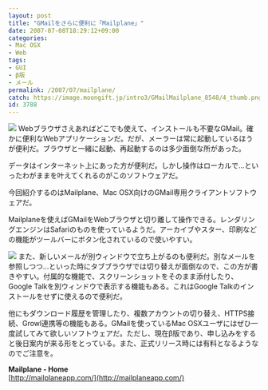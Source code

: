 ```yaml
---
layout: post
title: "GMailをさらに便利に「Mailplane」"
date: 2007-07-08T18:29:12+09:00
categories:
- Mac OSX
- Web
tags: 
- GUI
- β版
- メール
permalink: /2007/07/mailplane/
catch: https://image.moongift.jp/intro3/GMailMailplane_8548/4_thumb.png
id: 3788
---
```

[![](https://image.moongift.jp/intro3/GMailMailplane_8548/2_thumb.png)](https://image.moongift.jp/intro3/GMailMailplane_8548/22.png) Webブラウザさえあればどこでも使えて、インストールも不要なGMail。確かに便利なWebアプリケーションだ。だが、メーラーは常に起動しているほうが便利だ。ブラウザと一緒に起動、再起動するのは多少面倒な所があった。   
  
データはインターネット上にあった方が便利だ。しかし操作はローカルで…といったわがままを叶えてくれるのがこのソフトウェアだ。   
  
今回紹介するのはMailplane、Mac OSX向けのGMail専用クライアントソフトウェアだ。   
  
<!--more-->  
  
Mailplaneを使えばGMailをWebブラウザと切り離して操作できる。レンダリングエンジンはSafariのものを使っているようだ。アーカイブやスター、印刷などの機能がツールバーにボタン化されているので使いやすい。   
  
[![](https://image.moongift.jp/intro3/GMailMailplane_8548/4_thumb.png)](https://image.moongift.jp/intro3/GMailMailplane_8548/42.png) また、新しいメールが別ウィンドウで立ち上がるのも便利だ。別なメールを参照しつつ…といった時にタブブラウザでは切り替えが面倒なので、この方が書きやすい。付属的な機能で、スクリーンショットをそのまま添付したり、Google Talkを別ウィンドウで表示する機能もある。これはGoogle Talkのインストールをせずに使えるので便利だ。   
  
他にもダウンロード履歴を管理したり、複数アカウントの切り替え、HTTPS接続、Growl連携等の機能もある。GMailを使っているMac OSXユーザにはぜひ一度試してみて欲しいソフトウェアだ。ただし、現在β版であり、申し込みをすると後日案内が来る形をとっている。また、正式リリース時には有料となるようなのでご注意を。   
  
**Mailplane - Home**  
[http://mailplaneapp.com/](http://mailplaneapp.com/)